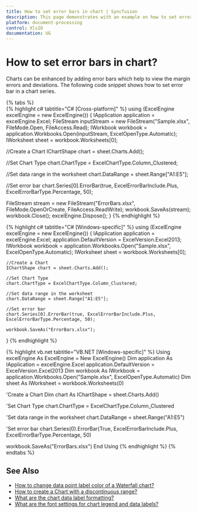 ```yaml
---
title: How to set error bars in chart | Syncfusion
description: This page demonstrates with an example on how to set error bars in chart with Syncfusion .NET Excel library (XlsIO).
platform: document-processing
control: XlsIO
documentation: UG
---
```


# How to set error bars in chart?

Charts can be enhanced by adding error bars which help to view the margin errors and deviations. The following code snippet shows how to set error bar in a chart series.

{% tabs %}  
{% highlight c# tabtitle="C# [Cross-platform]" %}
using (ExcelEngine excelEngine = new ExcelEngine())
{
  IApplication application = excelEngine.Excel;
  FileStream inputStream = new FileStream("Sample.xlsx", FileMode.Open, FileAccess.Read);
  IWorkbook workbook = application.Workbooks.Open(inputStream, ExcelOpenType.Automatic);
  IWorksheet sheet = workbook.Worksheets[0];
 
  //Create a Chart
  IChartShape chart = sheet.Charts.Add();
 
  //Set Chart Type
  chart.ChartType = ExcelChartType.Column_Clustered;
 
  //Set data range in the worksheet
  chart.DataRange = sheet.Range["A1:E5"];

  //Set error bar
  chart.Series[0].ErrorBar(true, ExcelErrorBarInclude.Plus, ExcelErrorBarType.Percentage, 50);

  FileStream stream = new FileStream("ErrorBars.xlsx", FileMode.OpenOrCreate, FileAccess.ReadWrite);
  workbook.SaveAs(stream);
  workbook.Close();
  excelEngine.Dispose();
}
{% endhighlight %}

{% highlight c# tabtitle="C# [Windows-specific]" %}
using (ExcelEngine excelEngine = new ExcelEngine())
{
    IApplication application = excelEngine.Excel;
    application.DefaultVersion = ExcelVersion.Excel2013;
    IWorkbook workbook = application.Workbooks.Open("Sample.xlsx", ExcelOpenType.Automatic);
    IWorksheet sheet = workbook.Worksheets[0];
 
    //Create a Chart
    IChartShape chart = sheet.Charts.Add();
 
    //Set Chart Type
    chart.ChartType = ExcelChartType.Column_Clustered;
 
    //Set data range in the worksheet
    chart.DataRange = sheet.Range["A1:E5"];

    //Set error bar
    chart.Series[0].ErrorBar(true, ExcelErrorBarInclude.Plus, ExcelErrorBarType.Percentage, 50);
 
    workbook.SaveAs("ErrorBars.xlsx");
}
{% endhighlight %}

{% highlight vb.net tabtitle="VB.NET [Windows-specific]" %}
Using excelEngine As ExcelEngine = New ExcelEngine()
  Dim application As IApplication = excelEngine.Excel
  application.DefaultVersion = ExcelVersion.Excel2013
  Dim workbook As IWorkbook = application.Workbooks.Open("Sample.xlsx", ExcelOpenType.Automatic)
  Dim sheet As IWorksheet =  workbook.Worksheets(0) 
 
  'Create a Chart
  Dim chart As IChartShape =  sheet.Charts.Add() 
 
  'Set Chart Type
  chart.ChartType = ExcelChartType.Column_Clustered
 
  'Set data range in the worksheet
  chart.DataRange = sheet.Range("A1:E5")
 
  'Set error bar
  chart.Series(0).ErrorBar(True, ExcelErrorBarInclude.Plus, ExcelErrorBarType.Percentage, 50)

  workbook.SaveAs("ErrorBars.xlsx")
End Using
{% endhighlight %}
{% endtabs %}

## See Also

* [How to change data point label color of a Waterfall chart?](how-to-change-data-point-label-color-of-a-waterfall-chart)
* [How to create a Chart with a discontinuous range?](how-to-create-a-chart-with-a-discontinuous-range)
* [What are the chart data label formatting?](https://help.syncfusion.com/file-formats/xlsio/working-with-charts#data-labels-appearance)
* [What are the font settings for chart legend and data labels?](https://help.syncfusion.com/file-formats/xlsio/working-with-charts#font-settings-for-chart-legend-and-data-labels)
